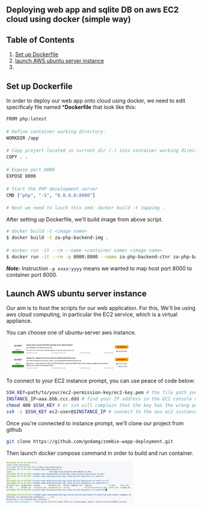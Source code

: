 ##  Deploying web app and sqlite DB on aws EC2 cloud using docker (simple way)


## Table of Contents
1. [Set up Dockerfile](#set-up-dockerfile)
2. [launch AWS ubuntu server instance](#launch-aws-ubuntu-server-instance)
3. [](#technologies)






## Set up Dockerfile

In order to deploy our web app onto cloud using docker, we need to edit specificaly file named ***Dockerfile** that look like this:


```bash
FROM php:latest

# Define container working directory.
WORKDIR /app

# Copy project located in current dir (.) into container working directory that can accessed by (.)
COPY . .

# Expose port 8000
EXPOSE 8000

# Start the PHP development server
CMD ["php", "-S", "0.0.0.0:8000"]

# Next we need to lauch this cmd: docker build -t zappimg .
```


After setting up Dockerfile, we'll build image from above script.



```bash
# docker build -t <image name>
$ docker build -t za-php-backend-img .

# docker run -it --rm --name <container name> <image name> 
$ docker run -it --rm -p 8000:8000 --name za-php-backend-ctnr za-php-backend-img
```

***Note:*** Instruction ```-p xxxx:yyyy``` means we wanted to map host port 8000 to container port 8000. 

## Launch AWS ubuntu server instance

Our aim is to host the scripts for our web application. For this, We'll be using aws cloud computing, in particular the EC2 service, which is a virtual appliance. 

You can choose one of ubuntu-server aws instance. 

<img src="figures/aws-ubuntu-server-ami.png" alt="aws-ubuntu-server-instance" style="zoom:33%;" />

To connect to your EC2 instance prompt, you can use peace of code below:

```bash 
SSH_KEY=path/to/your/ec2-permission-key/ec2-key.pem # the file path you downloaded the key
INSTANCE_IP=aaa.bbb.ccc.ddd # find your IP address in the EC2 console under the Instances tab
chmod 400 $SSH_KEY # or ssh will complain that the key has the wrong permissions
ssh -i $SSH_KEY ec2-user@$INSTANCE_IP # connect to the aws ec2 instance AMI and the your private IP address

```

Once you're connected to instance prompt, we'll clone our project from github

```bash
git clone https://github.com/godamg/zombie-wapp-deployment.git
```

Then launch docker compose command in order to build and run container.

<img src="figures/movingtoproject.png" alt="aws-ubuntu-server-instance" style="zoom:33%;" />

<img src="figures/launch-container.png" alt="aws-ubuntu-server-instance" style="zoom:33%;" />

